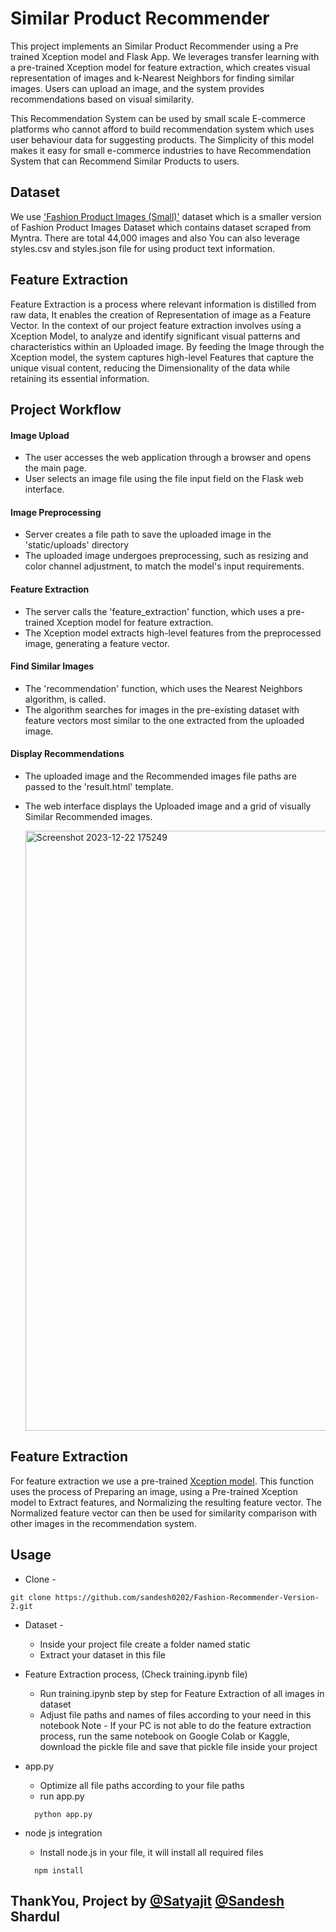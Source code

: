 # Similar Product Recommender
This project implements an Similar Product Recommender using a Pre trained Xception model and Flask App. We leverages transfer learning with a pre-trained Xception model for feature extraction, which creates visual representation of images and k-Nearest Neighbors for finding similar images. Users can upload an image, and the system provides recommendations based on visual similarity.

This Recommendation System can be used by small scale E-commerce platforms who cannot afford to build recommendation system which uses user behaviour data for suggesting products. The Simplicity of this model makes it easy for small e-commerce industries to have Recommendation System that can Recommend Similar Products to users.

## Dataset 
We use ['Fashion Product Images (Small)'](https://www.kaggle.com/datasets/paramaggarwal/fashion-product-images-small/data) dataset which is a smaller version of Fashion Product Images Dataset which contains dataset scraped from Myntra. There are total 44,000 images and also You can also leverage styles.csv and styles.json file for using product text information.

## Feature Extraction
Feature Extraction is a process where relevant information is distilled from raw data, It enables the creation of Representation of image as a Feature Vector. In the context of our project feature extraction involves using a Xception Model, to analyze and identify significant visual patterns and characteristics within an Uploaded image. By feeding the Image through the Xception model, the system captures high-level Features that capture the unique visual content, reducing the Dimensionality of the data while retaining its essential information.

## Project Workflow
#### Image Upload
- The user accesses the web application through a browser and opens the main page.
- User selects an image file using the file input field on the Flask web interface.

#### Image Preprocessing
- Server creates a file path to save the uploaded image in the 'static/uploads' directory
- The uploaded image undergoes preprocessing, such as resizing and color channel adjustment, to match the model's input requirements.

#### Feature Extraction
- The server calls the 'feature_extraction' function, which uses a pre-trained Xception model for feature extraction.
- The Xception model extracts high-level features from the preprocessed image, generating a feature vector.
  
#### Find Similar Images
- The 'recommendation' function, which uses the Nearest Neighbors algorithm, is called.
- The algorithm searches for images in the pre-existing dataset with feature vectors most similar to the one extracted from the uploaded image.
  
#### Display Recommendations
- The uploaded image and the Recommended images file paths are passed to the 'result.html' template.
- The web interface displays the Uploaded image and a grid of visually Similar Recommended images.
  
  <img width="960" alt="Screenshot 2023-12-22 175249" src="https://github.com/sandesh0202/Fashion-Recommender-Version-2/assets/74035326/778ed2cd-3721-487b-b4a6-d880e48bf054">

## Feature Extraction 
For feature extraction we use a pre-trained [Xception model](https://www.tensorflow.org/api_docs/python/tf/keras/applications/xception/Xception). This function uses the process of Preparing an image, using a Pre-trained Xception model to Extract features, and Normalizing the resulting feature vector. The Normalized feature vector can then be used for similarity comparison with other images in the recommendation system.

## Usage 
- Clone - 
```
git clone https://github.com/sandesh0202/Fashion-Recommender-Version-2.git 
```
- Dataset -
  - Inside your project file create a folder named static
  - Extract your dataset in this file
    
- Feature Extraction process, (Check training.ipynb file)
  - Run training.ipynb step by step for Feature Extraction of all images in dataset
  - Adjust file paths and names of files according to your need in this notebook
  Note - If your PC is not able to do the feature extraction process, run the same notebook on Google Colab or Kaggle, download the pickle file and save that pickle file inside your project 

- app.py
  - Optimize all file paths according to your file paths
  - run app.py
  ```
    python app.py
  ```
- node js integration
  - Install node.js in your file, it will install all required files
  ```
    npm install
  ```

## ThankYou, Project by [@Satyajit](https://github.com/pik1989) [@Sandesh](https://github.com/sandesh0202) Shardul
 
